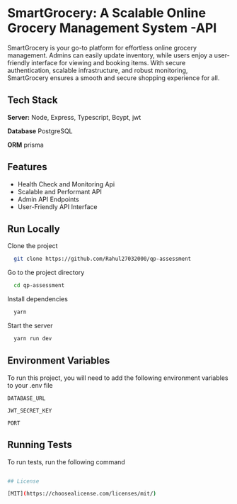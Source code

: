 # SmartGrocery: A Scalable Online Grocery Management System -API

SmartGrocery is your go-to platform for effortless online grocery management. Admins can easily update inventory, while users enjoy a user-friendly interface for viewing and booking items. With secure authentication, scalable infrastructure, and robust monitoring, SmartGrocery ensures a smooth and secure shopping experience for all.

## Tech Stack

**Server:** Node, Express, Typescript, Bcypt, jwt

**Database** PostgreSQL

**ORM** prisma

## Features

- Health Check and Monitoring Api
- Scalable and Performant API
- Admin API Endpoints
- User-Friendly API Interface

## Run Locally

Clone the project

```bash
  git clone https://github.com/Rahul27032000/qp-assessment
```

Go to the project directory

```bash
  cd qp-assessment
```

Install dependencies

```bash
  yarn
```

Start the server

```bash
  yarn run dev
```

## Environment Variables

To run this project, you will need to add the following environment variables to your .env file

`DATABASE_URL`

`JWT_SECRET_KEY`

`PORT`

## Running Tests

To run tests, run the following command

```bash

## License

[MIT](https://choosealicense.com/licenses/mit/)
```

